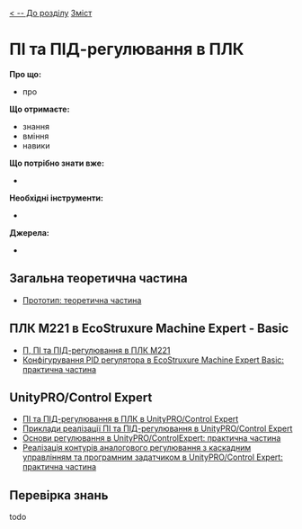 [< -- До розділу](../README.md)         [Зміст](../../contents.md)

# ПІ та ПІД-регулювання в ПЛК

**Про що:**

- про 

**Що отримаєте:**

- знання 
- вміння 
- навики 

**Що потрібно знати вже:**

- 

**Необхідні інструменти:**

- 

**Джерела:** 

- 

## Загальна теоретична частина

- [Прототип: теоретична частина](teor.md)

## ПЛК M221 в EcoStruxure Machine Expert - Basic

- [П, ПІ та ПІД-регулювання в ПЛК M221](teorm221.md)
- [Конфігурування PID регулятора в EcoStruxure Machine Expert Basic: практична частина ](labm221.md)

## UnityPRO/Control Expert

- [ПІ та ПІД-регулювання в ПЛК  в UnityPRO/Control Expert](teorun.md)
- [Приклади реалізації ПІ та ПІД-регулювання в UnityPRO/Control Expert](exampleun.md)
- [Основи регулювання в UnityPRO/ControlExpert: практична частина](labun.md)
- [Реалізація контурів аналогового регулювання з каскадним управлінням та програмним задатчиком в UnityPRO/Control Expert: практична частина](lab6.md)



## Перевірка знань

todo